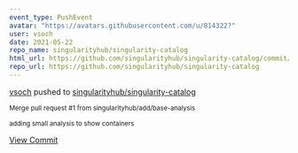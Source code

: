 ```yaml
---
event_type: PushEvent
avatar: "https://avatars.githubusercontent.com/u/814322?"
user: vsoch
date: 2021-05-22
repo_name: singularityhub/singularity-catalog
html_url: https://github.com/singularityhub/singularity-catalog/commit/de9003528deb738f26652327a6927318c51cae49
repo_url: https://github.com/singularityhub/singularity-catalog
---
```


<a href='https://github.com/vsoch' target='_blank'>vsoch</a> pushed to <a href='https://github.com/singularityhub/singularity-catalog' target='_blank'>singularityhub/singularity-catalog</a>

<small>Merge pull request #1 from singularityhub/add/base-analysis

adding small analysis to show containers</small>

<a href='https://github.com/singularityhub/singularity-catalog/commit/de9003528deb738f26652327a6927318c51cae49' target='_blank'>View Commit</a>